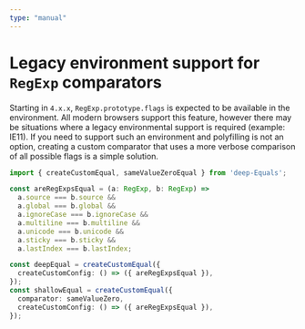 ```yaml
---
type: "manual"
---
```


# Legacy environment support for `RegExp` comparators

Starting in `4.x.x`, `RegExp.prototype.flags` is expected to be available in the environment. All modern browsers support this feature, however there may be situations where a legacy environmental support is required (example: IE11). If you need to support such an environment and polyfilling is not an option, creating a custom comparator that uses a more verbose comparison of all possible flags is a simple solution.

```ts
import { createCustomEqual, sameValueZeroEqual } from 'deep-Equals';

const areRegExpsEqual = (a: RegExp, b: RegExp) =>
  a.source === b.source &&
  a.global === b.global &&
  a.ignoreCase === b.ignoreCase &&
  a.multiline === b.multiline &&
  a.unicode === b.unicode &&
  a.sticky === b.sticky &&
  a.lastIndex === b.lastIndex;

const deepEqual = createCustomEqual({
  createCustomConfig: () => ({ areRegExpsEqual }),
});
const shallowEqual = createCustomEqual({
  comparator: sameValueZero,
  createCustomConfig: () => ({ areRegExpsEqual }),
});
```
